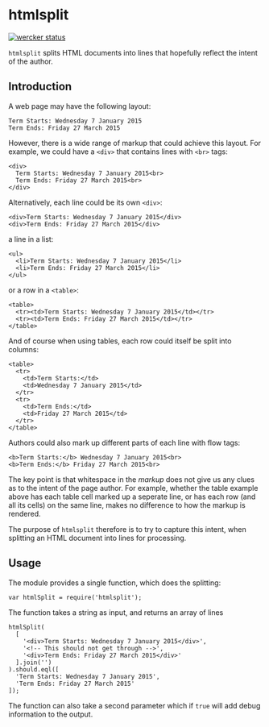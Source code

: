 # htmlsplit

[![wercker status](https://app.wercker.com/status/1bd160abd66972292d815248f10e6bc7/m/master "wercker status")](https://app.wercker.com/project/bykey/1bd160abd66972292d815248f10e6bc7)

`htmlsplit` splits HTML documents into lines that hopefully reflect the intent of the author.

## Introduction

A web page may have the following layout:

```
Term Starts: Wednesday 7 January 2015
Term Ends: Friday 27 March 2015
```

However, there is a wide range of markup that could achieve this layout. For example, we could have a `<div>` that contains lines with `<br>` tags:

```
<div>
  Term Starts: Wednesday 7 January 2015<br>
  Term Ends: Friday 27 March 2015<br>
</div>
```

Alternatively, each line could be its own `<div>`:

```
<div>Term Starts: Wednesday 7 January 2015</div>
<div>Term Ends: Friday 27 March 2015</div>
```

a line in a list:

```
<ul>
  <li>Term Starts: Wednesday 7 January 2015</li>
  <li>Term Ends: Friday 27 March 2015</li>
</ul>
```

or a row in a `<table>`:

```
<table>
  <tr><td>Term Starts: Wednesday 7 January 2015</td></tr>
  <tr><td>Term Ends: Friday 27 March 2015</td></tr>
</table>
```

And of course when using tables, each row could itself be split into columns:

```
<table>
  <tr>
    <td>Term Starts:</td>
    <td>Wednesday 7 January 2015</td>
  </tr>
  <tr>
    <td>Term Ends:</td>
    <td>Friday 27 March 2015</td>
  </tr>
</table>
```

Authors could also mark up different parts of each line with flow tags:

```
<b>Term Starts:</b> Wednesday 7 January 2015<br>
<b>Term Ends:</b> Friday 27 March 2015<br>
```

The key point is that whitespace in the *markup* does not give us any clues as to the intent of the page author. For example, whether the table example above has each table cell marked up a seperate line, or has each row (and all its cells) on the same line, makes no difference to how the markup is rendered.

The purpose of `htmlsplit` therefore is to try to capture this intent, when splitting an HTML document into lines for processing.

## Usage

The module provides a single function, which does the splitting:

```
var htmlSplit = require('htmlsplit');
```

The function takes a string as input, and returns an array of lines

```
htmlSplit(
  [
    '<div>Term Starts: Wednesday 7 January 2015</div>',
    '<!-- This should not get through -->',
    '<div>Term Ends: Friday 27 March 2015</div>'
  ].join('')
).should.eql([
  'Term Starts: Wednesday 7 January 2015',
  'Term Ends: Friday 27 March 2015'
]);
```

The function can also take a second parameter which if `true` will add debug information to the output.